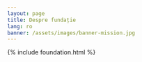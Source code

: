 ```yaml
---
layout: page
title: Despre fundație
lang: ro
banner: /assets/images/banner-mission.jpg
---
```


{% include foundation.html %}
